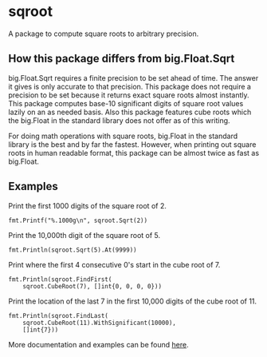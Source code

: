 sqroot
======

A package to compute square roots to arbitrary precision.

## How this package differs from big.Float.Sqrt

big.Float.Sqrt requires a finite precision to be set ahead of time. The answer it gives is only accurate to that precision. This package does not require a precision to be set because it returns exact square roots almost instantly. This package computes base-10 significant digits of square root values lazily on an as needed basis. Also this package features cube roots which the big.Float in the standard library does not offer as of this writing.

For doing math operations with square roots, big.Float in the standard library is the best and by far the fastest. However, when printing out square roots in human readable format, this package can be almost twice as fast as big.Float.

## Examples

Print the first 1000 digits of the square root of 2.

```golang
fmt.Printf("%.1000g\n", sqroot.Sqrt(2))
```

Print the 10,000th digit of the square root of 5.

```golang
fmt.Println(sqroot.Sqrt(5).At(9999))
```

Print where the first 4 consecutive 0's start in the cube root of 7.

```golang
fmt.Println(sqroot.FindFirst(
    sqroot.CubeRoot(7), []int{0, 0, 0, 0}))
```

Print the location of the last 7 in the first 10,000 digits of the cube root of 11.

```golang
fmt.Println(sqroot.FindLast(
    sqroot.CubeRoot(11).WithSignificant(10000),
    []int{7}))
```

More documentation and examples can be found [here](https://pkg.go.dev/github.com/keep94/sqroot).
